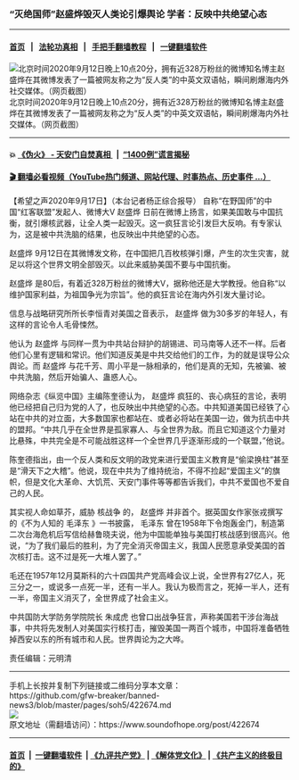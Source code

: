 ### “灭绝国师”赵盛烨毁灭人类论引爆舆论 学者：反映中共绝望心态
------------------------

#### [首页](https://github.com/gfw-breaker/banned-news3/blob/master/README.md) &nbsp;&nbsp;|&nbsp;&nbsp; [法轮功真相](https://github.com/begood0513/basic/blob/master/README.md)  &nbsp;&nbsp;|&nbsp;&nbsp; [手把手翻墙教程](https://github.com/gfw-breaker/guides/wiki)  &nbsp;&nbsp;|&nbsp;&nbsp; [一键翻墙软件](https://github.com/gfw-breaker/nogfw/blob/master/README.md)  



<div><img alt="北京时间2020年9月12日晚上10点20分，拥有近328万粉丝的微博知名博主赵盛烨在其微博发表了一篇被网友称之为“反人类”的中英文双语帖，瞬间刷爆海内外社交媒体。（网页截图）" src="https://img.soundofhope.org/2020-09/1600085227801.png"/>
<br/><figcaption class="caption">
 北京时间2020年9月12日晚上10点20分，拥有近328万粉丝的微博知名博主赵盛烨在其微博发表了一篇被网友称之为“反人类”的中英文双语帖，瞬间刷爆海内外社交媒体。（网页截图）
</figcaption></div><hr/>

#### 💥 [《伪火》 - 天安门自焚真相 ](http://158.247.195.190:10000/videos/blog/weihuo.html)&nbsp; |&nbsp; [“1400例”谎言揭秘  ](http://158.247.195.190:10000/videos/blog/jiexi1400.html)

#### [ 🎬  翻墙必看视频（YouTube热门频道、网站代理、时事热点、历史事件 ...）](https://github.com/gfw-breaker/links/blob/master/banned.md)

<div><div class="Content__Wrapper sc-1bvya0-0 grZQxZ">
 <p class="meta-top">
  <span class="meta">
   【希望之声2020年9月17日】（本台记者杨正综合报导）
  </span>
  自称“在野国师”的中国“红客联盟”发起人、微博大V
  <ok href="/term/374797">
   赵盛烨
  </ok>
  日前在微博上扬言，如果美国敢与中国抗衡，就引爆核武器，让全人类一起毁灭。这一疯狂言论引发巨大反响。有专家认为，这是被中共洗脑的结果，也反映出中共绝望的心态。
 </p>
 <p>
  <ok href="/term/374797">
   赵盛烨
  </ok>
  9月12日在其微博发文称，在中国把几百枚核弹引爆，产生的次生灾害，就足以将这个世界文明全部毁灭。以此来威胁美国不要与中国抗衡。
 </p>
 <div class="AD_Embed__Wrap-sc-1xslmin-0 igMuqX module desktop">
  <div>
  </div>
 </div>
 <p>
  <ok href="/term/374797">
   赵盛烨
  </ok>
  是80后，有着近328万粉丝的微博大V，据称他还是大学教授。他自称“以维护国家利益，为祖国争光为宗旨”。他的疯狂言论在海内外引发大量讨论。
 </p>
 <p>
  信息与战略研究所所长李恒青对美国之音表示，
  <ok href="/term/374797">
   赵盛烨
  </ok>
  做为30多岁的年轻人，有这样的言论令人毛骨悚然。
 </p>
 <p>
  他认为
  <ok href="/term/374797">
   赵盛烨
  </ok>
  与同样一贯为中共站台辩护的胡锡进、司马南等人还不一样。后者他们心里有逻辑和常识。他们知道反美是中共交给他们的工作，为的就是误导公众舆论。而
  <ok href="/term/374797">
   赵盛烨
  </ok>
  与花千芳、周小平是一脉相承的，他们是真的无知，先被骗、被中共洗脑，然后开始骗人、蛊惑人心。
 </p>
 <p>
  网络杂志《纵览中国》主编陈奎德认为，
  <ok href="/term/374797">
   赵盛烨
  </ok>
  疯狂的、丧心病狂的言论，表明他已经把自己归为党的人了，也反映出中共绝望的心态。中共知道美国已经铁了心站在中共的对立面，大多数国家也都站在、或者必将站在美国一边，做为抗击中共的盟邦。“中共几乎在全世界是孤家寡人、与全世界为敌。而且它知道这个力量对比悬殊，中共完全是不可能战胜这样一个全世界几乎逐渐形成的一个联盟，”他说。
 </p>
 <p>
  陈奎德指出，由一个反人类和反文明的政党来进行爱国主义教育是“偷梁换柱”甚至是“滑天下之大稽”。他说，现在中共为了维持统治，不得不捡起“爱国主义”的旗帜，但是文化大革命、大饥荒、天安门事件等等都告诉我们，中共不爱国也不爱自己的人民。
 </p>
 <p>
  其实视人命如草芥，威胁
  <ok href="/term/51513">
   核战争
  </ok>
  的，
  <ok href="/term/374797">
   赵盛烨
  </ok>
  并非首个。据英国女作家张戎撰写的《不为人知的
  <ok href="/term/2613">
   毛泽东
  </ok>
  》一书披露，
  <ok href="/term/2613">
   毛泽东
  </ok>
  曾在1958年下令炮轰金门，制造第二次台海危机后写信给赫鲁晓夫说，他为中国能单独与美国打核战感到很高兴。他说，“为了我们最后的胜利，为了完全消灭帝国主义，我国人民愿意承受美国的首次核打击。这不过是死一大堆人罢了。”
 </p>
 <p>
  毛还在1957年12月莫斯科的六十四国共产党高峰会议上说，全世界有27亿人，死三分之一，或说多一点死一半，还有一半人。我认为极而言之，死掉一半人，还有一半，帝国主义消灭了，全世界成了社会主义。
 </p>
 <p>
  中共国防大学防务学院院长
  <ok href="/term/377437">
   朱成虎
  </ok>
  也曾口出战争狂言，声称美国若干涉台海战事，中共将先发制人对美国实行核打击，摧毁美国一两百个城市，中国将准备牺牲掉西安以东的所有城市和人民。世界舆论为之大哗。
 </p>
 <p class="meta-btm">
  责任编辑：元明清
 </p>
</div>
</div>
<hr/>
手机上长按并复制下列链接或二维码分享本文章：<br/>
https://github.com/gfw-breaker/banned-news3/blob/master/pages/soh5/422674.md <br/>
<a href='https://github.com/gfw-breaker/banned-news3/blob/master/pages/soh5/422674.md'><img src='https://github.com/gfw-breaker/banned-news3/blob/master/pages/soh5/422674.md.png'/></a> <br/>
原文地址（需翻墙访问）：https://www.soundofhope.org/post/422674


------------------------
#### [首页](https://github.com/gfw-breaker/banned-news3/blob/master/README.md) &nbsp;|&nbsp; [一键翻墙软件](https://github.com/gfw-breaker/nogfw/blob/master/README.md) &nbsp;| [《九评共产党》](https://github.com/gfw-breaker/9ping.md/blob/master/README.md#九评之一评共产党是什么) | [《解体党文化》](https://github.com/gfw-breaker/jtdwh.md/blob/master/README.md) | [《共产主义的终极目的》](https://github.com/gfw-breaker/gczydzjmd.md/blob/master/README.md)


<img src='http://gfw-breaker.win/banned-news3/pages/soh5/422674.md' width='0px' height='0px'/>